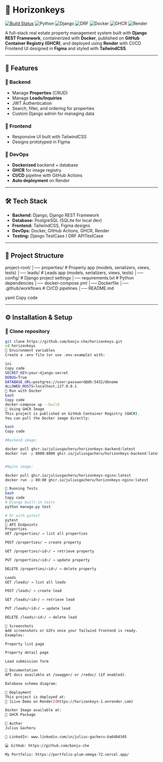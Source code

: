 # 🏡 Horizonkeys

[![Build Status](https://img.shields.io/github/actions/workflow/status/<banju-che>/<[horizonkeys.git]>/ci.yml?branch=main)](https://github.com/<your-username>/<your-repo>/actions)
![Python](https://img.shields.io/badge/python-3.11-blue)
![Django](https://img.shields.io/badge/django-5.0-green)
![DRF](https://img.shields.io/badge/DRF-3.16-red)
![Docker](https://img.shields.io/badge/docker-ready-blue)
![GHCR](https://img.shields.io/badge/GHCR-packages-orange)
![Render](https://img.shields.io/badge/deployed%20on-Render-purple)

A full-stack real estate property management system built with **Django REST Framework**, containerized with **Docker**, published on **GitHub Container Registry (GHCR)**, and deployed using **Render** with CI/CD.  
Frontend UI designed in **Figma** and styled with **TailwindCSS**.  

---

## 🚀 Features

### 🔹 Backend
- Manage **Properties** (CRUD)  
- Manage **Leads/Inquiries**  
- JWT Authentication   
- Search, filter, and ordering for properties  
- Custom Django admin for managing data  

### 🔹 Frontend
- Responsive UI built with TailwindCSS  
- Designs prototyped in Figma  

### 🔹 DevOps
- **Dockerized** backend + database  
- **GHCR** for image registry  
- **CI/CD** pipeline with GitHub Actions  
- **Auto deployment** on Render  

---

## 🛠️ Tech Stack

- **Backend:** Django, Django REST Framework  
- **Database:** PostgreSQL (SQLite for local dev)  
- **Frontend:** TailwindCSS, Figma designs  
- **DevOps:** Docker, GitHub Actions, GHCR, Render  
- **Testing:** Django TestCase / DRF APITestCase  

---

## 📂 Project Structure

project-root/
│── properties/ # Property app (models, serializers, views, tests)
│── leads/ # Leads app (models, serializers, views, tests)
│── config/ # Django project settings
│── requirements.txt # Python dependencies
│── docker-compose.yml
│── Dockerfile
│── .github/workflows # CI/CD pipelines
│── README.md

yaml
Copy code

---

## ⚙️ Installation & Setup

### 🔹 Clone repository
```bash
git clone https://github.com/banju-che/horizonkeys.git
cd horizonkeys
🔹 Environment variables
Create a .env file (or use .env.example) with:

ini
Copy code
SECRET_KEY=your-django-secret
DEBUG=True
DATABASE_URL=postgres://user:password@db:5432/dbname
ALLOWED_HOSTS=localhost,127.0.0.1
🔹 Run with Docker
bash
Copy code
docker-compose up --build
🐳 Using GHCR Image
This project is published on GitHub Container Registry (GHCR).
You can pull the Docker image directly:

bash
Copy code

#Backend image:

docker pull ghcr.io/juliusgacheru/horizonkeys-backend:latest
docker run -p 8000:8000 ghcr.io/juliusgacheru/horizonkeys-backend:latest


#Nginx image:

docker pull ghcr.io/juliusgacheru/horizonkeys-nginx:latest
docker run -p 80:80 ghcr.io/juliusgacheru/horizonkeys-nginx:latest

🧪 Running Tests
bash
Copy code
# Django built-in tests
python manage.py test

# Or with pytest
pytest
🔗 API Endpoints
Properties
GET /properties/ → list all properties

POST /properties/ → create property

GET /properties/<id>/ → retrieve property

PUT /properties/<id>/ → update property

DELETE /properties/<id>/ → delete property

Leads
GET /leads/ → list all leads

POST /leads/ → create lead

GET /leads/<id>/ → retrieve lead

PUT /leads/<id>/ → update lead

DELETE /leads/<id>/ → delete lead

📸 Screenshots
Add screenshots or GIFs once your Tailwind frontend is ready.
Examples:

Property list page

Property detail page

Lead submission form

📖 Documentation
API docs available at /swagger/ or /redoc/ (if enabled).

Database schema diagram:

🚀 Deployment
This project is deployed at:
🔗 [Live Demo on Render](https://horizonkeys-1.onrender.com)

Docker Image available at:
🐳 GHCR Package

👤 Author
Julius Gacheru

💼 LinkedIn: www.linkedin.com/in/julius-gacheru-ba64b0345

💻 GitHub: https://github.com/banju-che

My Portfolio: https://portfolio-plum-omega-72.vercel.app/

